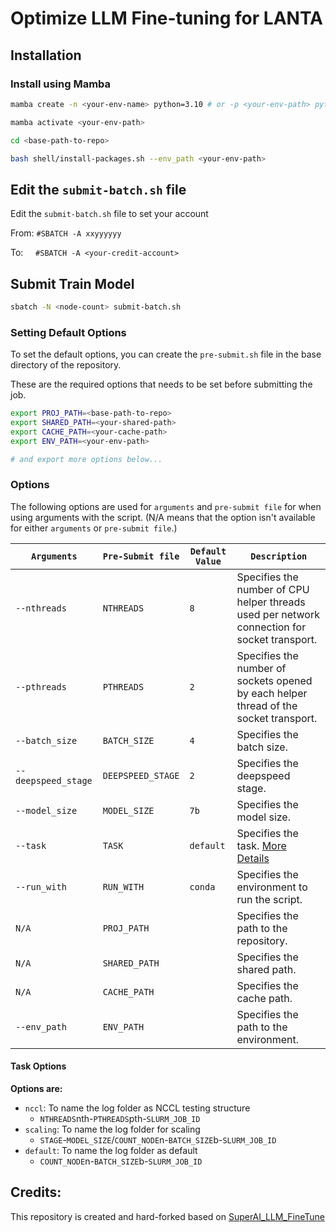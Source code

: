 # Optimize LLM Fine-tuning for LANTA

## Installation

### Install using Mamba

```bash
mamba create -n <your-env-name> python=3.10 # or -p <your-env-path> python=3.10

mamba activate <your-env-path>

cd <base-path-to-repo>

bash shell/install-packages.sh --env_path <your-env-path>
```

## Edit the `submit-batch.sh` file

Edit the `submit-batch.sh` file to set your account

From:  `#SBATCH -A xxyyyyyy`

To:&nbsp;&nbsp;&nbsp;&nbsp; `#SBATCH -A <your-credit-account>`

## Submit Train Model

```bash
sbatch -N <node-count> submit-batch.sh
```

### Setting Default Options

To set the default options, you can create the `pre-submit.sh` file in the base directory of the repository.

These are the required options that needs to be set before submitting the job.

```bash
export PROJ_PATH=<base-path-to-repo>
export SHARED_PATH=<your-shared-path>
export CACHE_PATH=<your-cache-path>
export ENV_PATH=<your-env-path>

# and export more options below...
```

### Options

The following options are used for `arguments` and `pre-submit file` for when using arguments with the script.
(N/A means that the option isn't available for either `arguments` or `pre-submit file`.)

| `Arguments`         | `Pre-Submit file` | `Default Value` | `Description`                                                                                |
| ------------------- | ----------------- | --------------- | -------------------------------------------------------------------------------------------- |
| `--nthreads`        | `NTHREADS`        | `8`             | Specifies the number of CPU helper threads used per network connection for socket transport. |
| `--pthreads`        | `PTHREADS`        | `2`             | Specifies the number of sockets opened by each helper thread of the socket transport.        |
| `--batch_size`      | `BATCH_SIZE`      | `4`             | Specifies the batch size.                                                                    |
| `--deepspeed_stage` | `DEEPSPEED_STAGE` | `2`             | Specifies the deepspeed stage.                                                               |
| `--model_size`      | `MODEL_SIZE`      | `7b`            | Specifies the model size.                                                                    |
| `--task`            | `TASK`            | `default`       | Specifies the task. [More Details](#task-options)                                            |
| `--run_with`        | `RUN_WITH`        | `conda`         | Specifies the environment to run the script.                                                 |
| `N/A`               | `PROJ_PATH`       |                 | Specifies the path to the repository.                                                        |
| `N/A`               | `SHARED_PATH`     |                 | Specifies the shared path.                                                                   |
| `N/A`               | `CACHE_PATH`      |                 | Specifies the cache path.                                                                    |
| `--env_path`        | `ENV_PATH`        |                 | Specifies the path to the environment.                                                       |

#### Task Options

**Options are:**

- `nccl`: To name the log folder as NCCL testing structure
  - `NTHREADS`nth-`PTHREADS`pth-`SLURM_JOB_ID`
- `scaling`: To name the log folder for scaling
  - `STAGE`-`MODEL_SIZE`/`COUNT_NODE`n-`BATCH_SIZE`b-`SLURM_JOB_ID`
- `default`: To name the log folder as default
  - `COUNT_NODE`n-`BATCH_SIZE`b-`SLURM_JOB_ID`

## Credits:
This repository is created and hard-forked based on [SuperAI_LLM_FineTune](https://github.com/boat1603/SuperAI_LLM_FineTune)
